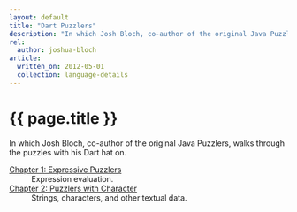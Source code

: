 ```yaml
---
layout: default
title: "Dart Puzzlers"
description: "In which Josh Bloch, co-author of the original Java Puzzlers, walks through the puzzles with his Dart hat on."
rel:
  author: joshua-bloch
article:
  written_on: 2012-05-01
  collection: language-details
---
```


# {{ page.title }}

In which Josh Bloch, co-author of the original Java Puzzlers,
walks through the puzzles with his Dart hat on.

<dl>
  <dt> <a href="chapter-1.html">Chapter 1: Expressive Puzzlers</a> </dt>
  <dd> Expression evaluation. </dd>

  <dt> <a href="chapter-2.html">Chapter 2: Puzzlers with Character</a> </dt>
  <dd> Strings, characters, and other textual data. </dd>
</dl>
